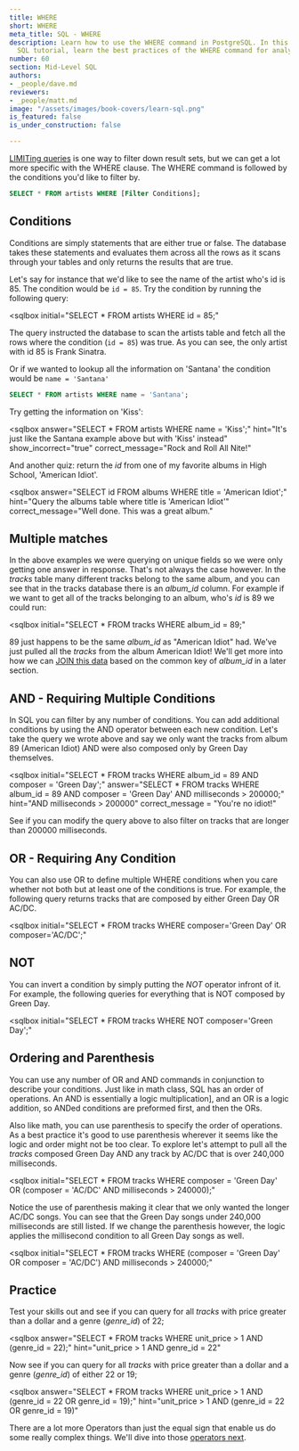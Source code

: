 ```yaml
---
title: WHERE
short: WHERE
meta_title: SQL - WHERE
description: Learn how to use the WHERE command in PostgreSQL. In this interactive
  SQL tutorial, learn the best practices of the WHERE command for analysis and exploration.
number: 60
section: Mid-Level SQL
authors:
- _people/dave.md
reviewers:
- _people/matt.md
image: "/assets/images/book-covers/learn-sql.png"
is_featured: false
is_under_construction: false

---
```

[LIMITing queries](../limit/) is one way to filter down result sets, but we can get a lot more specific with the WHERE clause.  The WHERE command is followed by the conditions you'd like to filter by.

```sql
SELECT * FROM artists WHERE [Filter Conditions];
```

## Conditions

Conditions are simply statements that are either true or false.  The database takes these statements and evaluates them across all the rows as it scans through your tables and only returns the results that are true.

Let's say for instance that we'd like to see the name of the artist who's id is 85.  The condition would be `id = 85`.  Try the condition by running the following query:

<sqlbox
initial="SELECT * FROM artists WHERE id = 85;"

> </sqlbox>

The query instructed the database to scan the artists table and fetch all the rows where the condition (`id = 85`) was true.  As you can see, the only artist with id 85 is Frank Sinatra.

Or if we wanted to lookup all the information on 'Santana' the condition would be `name = 'Santana'`

```sql
SELECT * FROM artists WHERE name = 'Santana';
```

Try getting the information on 'Kiss':

<sqlbox
answer="SELECT * FROM artists WHERE name = 'Kiss';"
hint="It's just like the Santana example above but with 'Kiss' instead"
show_incorrect="true"
correct_message="Rock and Roll All Nite!"

> </sqlbox>

And another quiz: return the _id_ from one of my favorite albums in High School, 'American Idiot'.

<sqlbox
answer="SELECT id FROM albums WHERE title = 'American Idiot';"
hint="Query the albums table where title is 'American Idiot'"
correct_message="Well done.  This was a great album."

> </sqlbox>

## Multiple matches

In the above examples we were querying on unique fields so we were only getting one answer in response.  That's not always the case however.  In the _tracks_ table many different tracks belong to the same album, and you can see that in the tracks database there is an _album_id_ column.  For example if we want to get all of the tracks belonging to an album, who's _id_ is 89 we could run:

<sqlbox
initial="SELECT * FROM tracks WHERE album_id = 89;"

> </sqlbox>

89 just happens to be the same _album_id_ as "American Idiot" had.  We've just pulled all the _tracks_ from the album American Idiot!  We'll get more into how we can [JOIN this data](/learn-sql/joins/) based on the common key of _album_id_ in a later section.

## AND - Requiring Multiple Conditions

In SQL you can filter by any number of conditions.  You can add additional conditions by using the AND operator between each new condition.  Let's take the query we wrote above and say we only want the tracks from album 89 (American Idiot) AND were also composed only by Green Day themselves.

<sqlbox
initial="SELECT * FROM tracks WHERE album_id = 89 AND composer = 'Green Day';"
answer="SELECT * FROM tracks WHERE album_id = 89 AND composer = 'Green Day' AND milliseconds > 200000;"
hint="AND milliseconds > 200000"
correct_message = "You're no idiot!"

> </sqlbox>

See if you can modify the query above to also filter on tracks that are longer than 200000 milliseconds.

## OR - Requiring Any Condition

You can also use OR to define multiple WHERE conditions when you care whether not both but at least one of the conditions is true.  For example, the following query returns tracks that are composed by either Green Day OR AC/DC.

<sqlbox
initial="SELECT * FROM tracks WHERE composer='Green Day' OR composer='AC/DC';"

> </sqlbox>

## NOT

You can invert a condition by simply putting the _NOT_ operator infront of it.  For example, the following queries for everything that is NOT composed by Green Day.

<sqlbox
initial="SELECT * FROM tracks WHERE NOT composer='Green Day';"

> </sqlbox>

## Ordering and Parenthesis

You can use any number of OR and AND commands in conjunction to describe your conditions.  Just like in math class, SQL has an order of operations.  An AND is essentially a logic multiplication\], and an OR is a logic addition, so ANDed conditions are preformed first, and then the ORs.

Also like math, you can use parenthesis to specify the order of operations.  As a best practice it's good to use parenthesis wherever it seems like the logic and order might not be too clear.  To explore let's attempt to pull all the _tracks_ composed Green Day AND any track by AC/DC that is over 240,000 milliseconds.

<sqlbox
initial="SELECT * FROM tracks WHERE composer = 'Green Day' OR (composer = 'AC/DC' AND milliseconds > 240000);"

> </sqlbox>

Notice the use of parenthesis making it clear that we only wanted the longer AC/DC songs.  You can see that the Green Day songs under 240,000 milliseconds are still listed.  If we change the parenthesis however, the logic applies the millisecond condition to all Green Day songs as well.

<sqlbox
initial="SELECT * FROM tracks WHERE (composer = 'Green Day' OR composer = 'AC/DC') AND milliseconds > 240000;"

> </sqlbox>

## Practice

Test your skills out and see if you can query for all _tracks_ with price greater than a dollar and a genre (_genre_id_) of  22;

<sqlbox
answer="SELECT * FROM tracks WHERE unit_price > 1 AND (genre_id = 22);"
hint="unit_price > 1 AND genre_id = 22"

> </sqlbox>

Now see if you can query for all _tracks_ with price greater than a dollar and a genre (_genre_id_) of either 22 or 19;

<sqlbox
answer="SELECT * FROM tracks WHERE unit_price > 1 AND (genre_id = 22 OR genre_id = 19);"
hint="unit_price > 1 AND (genre_id = 22 OR genre_id = 19)"

> </sqlbox>

There are a lot more Operators than just the equal sign that enable us do some really complex things.  We'll dive into those [operators next](../operators/).
